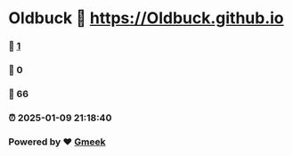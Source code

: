 # Oldbuck :link: https://Oldbuck.github.io 
### :page_facing_up: [1](https://Oldbuck.github.io/tag.html) 
### :speech_balloon: 0 
### :hibiscus: 66 
### :alarm_clock: 2025-01-09 21:18:40 
### Powered by :heart: [Gmeek](https://github.com/Meekdai/Gmeek)
